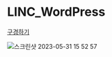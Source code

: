 # LINC_WordPress

[구경하기](https://ks06.graysky.co.kr/)

![스크린샷 2023-05-31 15 52 57](https://github.com/HanDaWoon/LINC_WordPress/assets/35947660/2aca1e5c-514c-4686-893e-41490fc64cf1)
